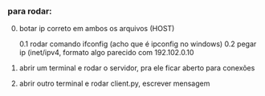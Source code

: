 ### para rodar:
0. botar ip correto em ambos os arquivos (HOST)

   0.1 rodar comando ifconfig (acho que é ipconfig no windows)
   0.2 pegar ip (inet/ipv4, formato algo parecido com 192.102.0.10
1. abrir um terminal e rodar o servidor, pra ele ficar aberto para conexões
2. abrir outro terminal e rodar client.py, escrever mensagem 
